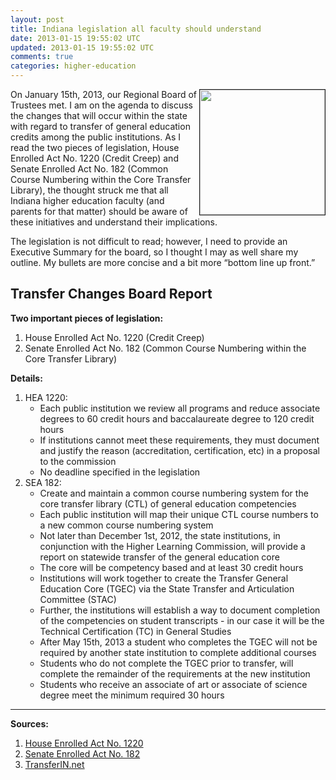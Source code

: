 ```yaml
---           
layout: post
title: Indiana legislation all faculty should understand
date: 2013-01-15 19:55:02 UTC
updated: 2013-01-15 19:55:02 UTC
comments: true
categories: higher-education
---
```


<img border="1" height="200" src="http://1.bp.blogspot.com/-uJv26_0PsEc/UIl-2GvgphI/AAAAAAABDK0/nFSTYPaxMJ8/s200/StateLegislation.jpg" width="200" align="right"/>On January 15th, 2013, our Regional Board of Trustees met. I am on the agenda to discuss the changes that will occur within the state with regard to transfer of general education credits among the public institutions. As I read the two pieces of legislation, House Enrolled Act No. 1220 (Credit Creep) and Senate Enrolled Act No. 182 (Common Course Numbering within the Core Transfer Library), the thought struck me that all Indiana higher education faculty (and parents for that matter)&nbsp;should be aware of these initiatives and understand their implications.

The legislation is not difficult to read; however, I need to provide an Executive Summary for the board, so I thought I may as well share my outline. My bullets are more concise and a bit more “bottom line up front.”

## Transfer Changes Board Report  
__Two important pieces of legislation:__

1. House Enrolled Act No. 1220 (Credit Creep)
2. Senate Enrolled Act No. 182 (Common Course Numbering within the Core Transfer Library)

__Details:__

1. HEA 1220:
	* Each public institution we review all programs and reduce associate degrees to 60 credit hours and baccalaureate degree to 120 credit hours
	* If institutions cannot meet these requirements, they must document and justify the reason (accreditation, certification, etc) in a proposal to the commission
	* No deadline specified in the legislation
2. SEA 182:
	* Create and maintain a common course numbering system for the core transfer library (CTL) of general education competencies
	* Each public institution will map their unique CTL course numbers to a new common course numbering system
	* Not later than December 1st, 2012, the state institutions, in conjunction with the Higher Learning Commission, will provide a report on statewide transfer of the general education core
	* The core will be competency based and at least 30 credit hours
	* Institutions will work together to create the Transfer General Education Core (TGEC) via the State Transfer and Articulation Committee (STAC)
	* Further, the institutions will establish a way to document completion of the competencies on student transcripts - in our case it will be the Technical Certification (TC) in General Studies
	* After May 15th, 2013 a student who completes the TGEC will not be required by another state institution to complete additional courses
	* Students who do not complete the TGEC prior to transfer, will complete the remainder of the requirements at the new institution
	* Students who receive an associate of art or associate of science degree meet the minimum required 30 hours

---

__Sources:__ 

1. <a href="http://www.in.gov/legislative/bills/2012/HE/HE1220.1.html">House Enrolled Act No. 1220</a>
1. <a href="http://www.in.gov/legislative/bills/2012/SE/SE0182.1.html">Senate Enrolled Act No. 182</a>
1. <a href="http://www.transferin.net/">TransferIN.net</a></li></ul>
